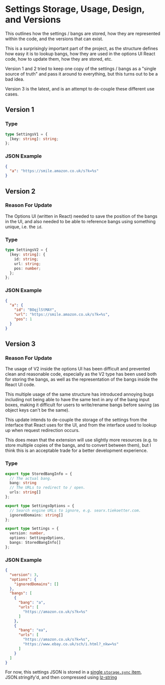 # Settings Storage, Usage, Design, and Versions

This outlines how the settings / bangs are stored, how they are represented within the code, and the versions that can exist.

This is a surprisingly important part of the project, as the structure defines how easy it is to lookup bangs, how they are used in the options UI React code, how to update them, how they are stored, etc.

Version 1 and 2 tried to keep one copy of the settings / bangs as a "single source of truth" and pass it around to everything, but this turns out to be a bad idea.

Version 3 is the latest, and is an attempt to de-couple these different use cases.

## Version 1

### Type

```ts
type SettingsV1 = {
  [key: string]: string;
};
```

### JSON Example

```json
{
  "a": "https://smile.amazon.co.uk/s?k=%s"
}
```

## Version 2

### Reason For Update

The Options UI (written in React) needed to save the position of the bangs in the UI, and also needed to be able to reference bangs using something unique, i.e. the `id`.

### Type

```ts
type SettingsV2 = {
  [key: string]: {
    id: string;
    url: string;
    pos: number;
  };
};
```

### JSON Example

```json
{
  "a": {
    "id": "BOqjlStMAY",
    "url": "https://smile.amazon.co.uk/s?k=%s",
    "pos": 1
  }
}
```

## Version 3

### Reason For Update

The usage of V2 inside the options UI has been difficult and prevented clean and reasonable code, especially as the V2 type has been used both for storing the bangs, as well as the representation of the bangs inside the React UI code.

This multiple usage of the same structure has introduced annoying bugs including not being able to have the same text in any of the bang input boxes, making it difficult for users to write/rename bangs before saving (as object keys can't be the same).

This update intends to de-couple the storage of the settings from the interface that React uses for the UI, and from the interface used to lookup up when request redirection occurs.

This does mean that the extension will use slightly more resources (e.g. to store multiple copies of the bangs, and to convert between them), but I think this is an acceptable trade for a better development experience.

### Type

```ts
export type StoredBangInfo = {
  // The actual bang.
  bang: string
  // The URLs to redirect to / open.
  urls: string[]
};

export type SettingsOptions = {
  // Search engine URLs to ignore, e.g. searx.tiekoetter.com.
  ignoredDomains: string[]
};

export type Settings = {
  version: number,
  options: SettingsOptions,
  bangs: StoredBangInfo[]
};
```

### JSON Example

```json
{
  "version": 3,
  "options": {
    "ignoredDomains": []
  },
  "bangs": [
    {
      "bang": "a",
      "urls": [
        "https://amazon.co.uk/s?k=%s"
      ]
    },
    {
      "bang": "ea",
      "urls": [
        "https://amazon.co.uk/s?k=%s",
        "https://www.ebay.co.uk/sch/i.html?_nkw=%s"
      ]
    }
  ]
}
```

For now, this settings JSON is stored in a [single `storage.sync` item](https://developer.mozilla.org/en-US/docs/Mozilla/Add-ons/WebExtensions/API/storage/sync#storage_quotas_for_sync_data), JSON.stringify'd, and then compressed using [lz-string](https://pieroxy.net/blog/pages/lz-string/index.html)
